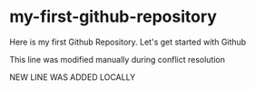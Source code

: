 # my-first-github-repository
Here is my first Github Repository. Let's get started with Github

This line was modified manually during conflict resolution



NEW LINE WAS ADDED LOCALLY